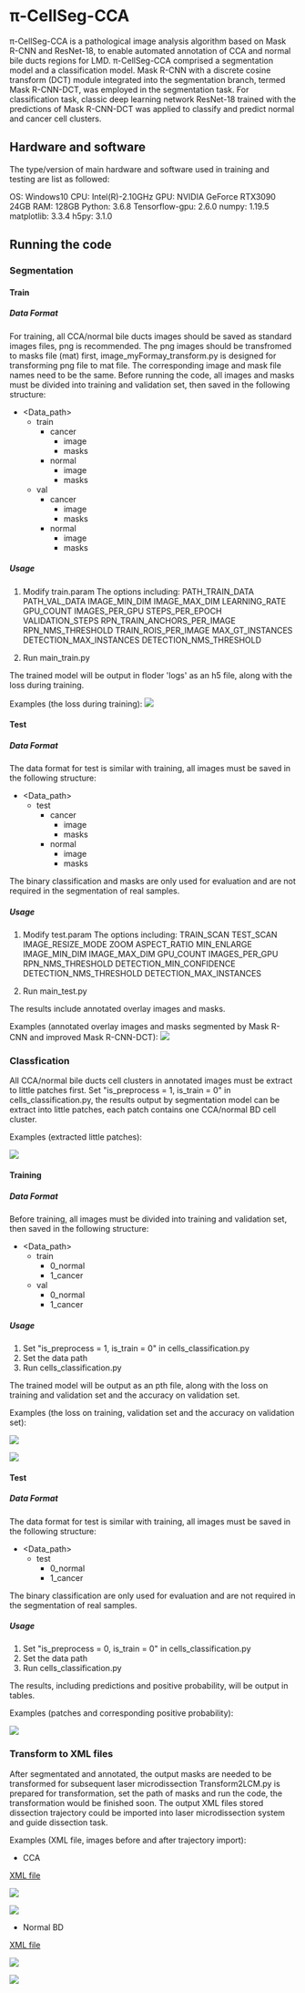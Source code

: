 # π-CellSeg-CCA
π-CellSeg-CCA is a pathological image analysis algorithm based on Mask R-CNN and ResNet-18, to enable automated annotation of CCA and normal bile ducts regions for LMD.
π-CellSeg-CCA comprised a segmentation model and a classification model. Mask R-CNN with a discrete cosine transform (DCT) module integrated into the segmentation branch, termed Mask R-CNN-DCT, was employed in the segmentation task. For classification task, classic deep learning network ResNet-18 trained with the predictions of Mask R-CNN-DCT was applied to classify and predict normal and cancer cell clusters. 

## Hardware and software
The type/version of main hardware and software used in training and testing are list as followed:

OS: Windows10
CPU: Intel(R)-2.10GHz
GPU: NVIDIA GeForce RTX3090 24GB
RAM: 128GB
Python: 3.6.8
Tensorflow-gpu: 2.6.0
numpy: 1.19.5
matplotlib: 3.3.4
h5py: 3.1.0



## Running the code

### Segmentation
#### Train
##### Data Format
For training, all CCA/normal bile ducts images should be saved as standard images files, png is recommended. 
The png images should be transfromed to masks file (mat) first, image_myFormay_transform.py is designed for transforming png file to mat file.
The corresponding image and mask file names need to be the same.
Before running the code, all images and masks must be divided into training and validation set, then saved in the following structure:

- <Data_path>
  - train
    - cancer
      - image
      - masks
    - normal
      - image
      - masks
  - val
    - cancer
      - image
      - masks
    - normal
      - image
      - masks

##### Usage
1. Modify train.param
  The options including:
  PATH_TRAIN_DATA
  PATH_VAL_DATA
  IMAGE_MIN_DIM
  IMAGE_MAX_DIM
  LEARNING_RATE
  GPU_COUNT
  IMAGES_PER_GPU
  STEPS_PER_EPOCH
  VALIDATION_STEPS
  RPN_TRAIN_ANCHORS_PER_IMAGE
  RPN_NMS_THRESHOLD
  TRAIN_ROIS_PER_IMAGE
  MAX_GT_INSTANCES
  DETECTION_MAX_INSTANCES
  DETECTION_NMS_THRESHOLD

2. Run main_train.py

The trained model will be output in floder 'logs' as an h5 file, along with the loss during training.

Examples (the loss during training):
![](/example/seg_loss.png)

#### Test
##### Data Format
The data format for test is similar with training,  all images must be saved in the following structure:
- <Data_path>
  - test
    - cancer
      - image
      - masks
    - normal
      - image
      - masks

The binary classification and masks are only used for evaluation and are not required in the segmentation of real samples.

##### Usage
1. Modify test.param
  The options including:
  TRAIN_SCAN
  TEST_SCAN
  IMAGE_RESIZE_MODE
  ZOOM
  ASPECT_RATIO
  MIN_ENLARGE
  IMAGE_MIN_DIM
  IMAGE_MAX_DIM
  GPU_COUNT
  IMAGES_PER_GPU
  RPN_NMS_THRESHOLD
  DETECTION_MIN_CONFIDENCE
  DETECTION_NMS_THRESHOLD
  DETECTION_MAX_INSTANCES

2. Run main_test.py

The results include annotated overlay images and masks.

Examples (annotated overlay images and masks segmented by Mask R-CNN and improved Mask R-CNN-DCT):
![](/example/seg_example.png)

### Classfication

All CCA/normal bile ducts cell clusters in annotated images must be extract to little patches first.
Set "is_preprocess = 1, is_train = 0" in cells_classification.py, the results output by segmentation model can be extract into little patches, each patch contains one CCA/normal BD cell cluster.

Examples (extracted little patches):

![](/example/patch_example.png)

#### Training
##### Data Format

Before training, all images must be divided into training and validation set, then saved in the following structure:

- <Data_path>
  - train
    - 0_normal
    - 1_cancer
  - val
    - 0_normal
    - 1_cancer

##### Usage

1. Set "is_preprocess = 1, is_train = 0" in cells_classification.py
2. Set the data path
3. Run cells_classification.py

The trained model will be output as an pth file, along with the loss on training and validation set and the accuracy on validation set.

Examples (the loss on training, validation set and the accuracy on validation set):

![](/example/class_train_loss.png)

![](/example/class_val_acc.png)

#### Test
##### Data Format

The data format for test is similar with training,  all images must be saved in the following structure:

- <Data_path>
  - test
    - 0_normal
    - 1_cancer

The binary classification are only used for evaluation and are not required in the segmentation of real samples.

##### Usage

1. Set "is_preprocess = 0, is_train = 0" in cells_classification.py
2. Set the data path
3. Run cells_classification.py

The results, including predictions and positive probability, will be output in tables.

Examples (patches and corresponding positive probability):

![](/example/class_example.png)

### Transform to XML files
After segmentated and annotated, the output masks are needed to be transformed for subsequent laser microdissection
Transform2LCM.py is prepared for transformation, set the path of masks and run the code, the transformation would be finished soon.
The output XML files stored dissection trajectory could be imported into laser microdissection system and guide dissection task.

Examples (XML file, images before and after trajectory import):

- CCA

[XML file](/example/example_CCA_XML.xml)

![](/example/example_CCA_before_import.JPG)

![](/example/example_CCA_after_import.JPG)

- Normal BD

[XML file](/example/example_NormalBD_XML.xml)

![](/example/example_NormalBD_before_import.JPG)

![](/example/example_NormalBD_after_import.JPG)
